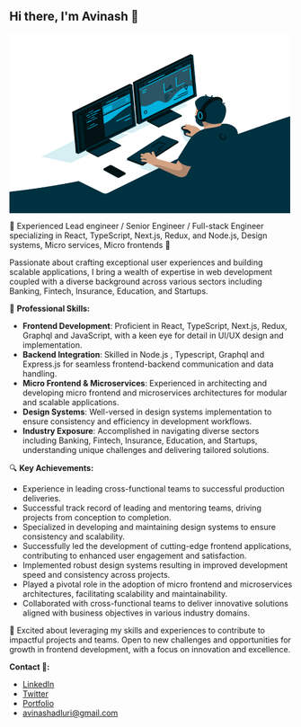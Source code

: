 ## Hi there, I'm Avinash 👋

  <img align="center" alt="GIF" src="https://raw.githubusercontent.com/g-popovic/g-popovic/master/programmer.gif" width="500" height="320" />

🌟 Experienced Lead engineer / Senior Engineer / Full-stack Engineer  specializing in React, TypeScript, Next.js, Redux, and Node.js, Design systems, Micro services, Micro frontends 🌟

Passionate about crafting exceptional user experiences and building scalable applications, I bring a wealth of expertise in web development coupled with a diverse background across various sectors including Banking, Fintech, Insurance, Education, and Startups.

💼 **Professional Skills:**
- **Frontend Development**: Proficient in React, TypeScript, Next.js, Redux, Graphql and JavaScript, with a keen eye for detail in UI/UX design and implementation.
- **Backend Integration**: Skilled in Node.js , Typescript, Graphql and Express.js for seamless frontend-backend communication and data handling.
- **Micro Frontend & Microservices**: Experienced in architecting and developing micro frontend and microservices architectures for modular and scalable applications.
- **Design Systems**: Well-versed in design systems implementation to ensure consistency and efficiency in development workflows.
- **Industry Exposure**: Accomplished in navigating diverse sectors including Banking, Fintech, Insurance, Education, and Startups, understanding unique challenges and delivering tailored solutions.
  
🔍 **Key Achievements:**

- Experience in leading cross-functional teams to successful production deliveries. 
- Successful track record of leading and mentoring teams, driving projects from conception to completion.
- Specialized in developing and maintaining design systems to ensure consistency and scalability. 
- Successfully led the development of cutting-edge frontend applications, contributing to enhanced user engagement and satisfaction.
- Implemented robust design systems resulting in improved development speed and consistency across projects.
- Played a pivotal role in the adoption of micro frontend and microservices architectures, facilitating scalability and maintainability.
- Collaborated with cross-functional teams to deliver innovative solutions aligned with business objectives in various industry domains.


🚀 Excited about leveraging my skills and experiences to contribute to impactful projects and teams. Open to new challenges and opportunities for growth in frontend development, with a focus on innovation and excellence.

**Contact 📱:**

-   <a href="https://www.linkedin.com/in/avinashadluri/">LinkedIn</a>
-   <a href="https://twitter.com/avinashadluri/">Twitter</a>
-   <a href="https://avinashadluri.com">Portfolio</a>
-   avinashadluri@gmail.com
